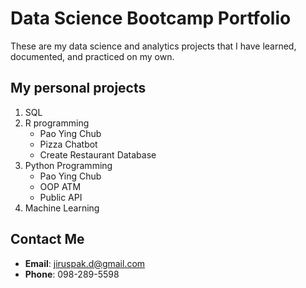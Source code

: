 # Data Science Bootcamp Portfolio
These are my data science and analytics projects that I have learned, documented, and practiced on my own.

## My personal projects

1. SQL
2. R programming
    - Pao Ying Chub
    - Pizza Chatbot
    - Create Restaurant Database
3. Python Programming
    - Pao Ying Chub
    - OOP ATM
    - Public API
4. Machine Learning

## Contact Me
- **Email**: jiruspak.d@gmail.com
- **Phone**: 098-289-5598

